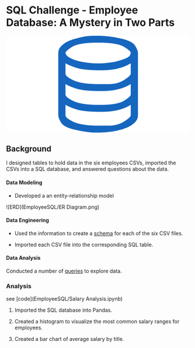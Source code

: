 # SQL Challenge - Employee Database: A Mystery in Two Parts

![sql.png](sql.png)

## Background

I designed tables to hold data in the six employees CSVs, imported the CSVs into a SQL database, and answered questions about the data. 

#### Data Modeling

* Developed a an entity-relationship model

![ERD](EmployeeSQL/ER Diagram.png)

#### Data Engineering

* Used the information to create a [schema](EmployeeSQL/schema.sql) for each of the six CSV files. 

* Imported each CSV file into the corresponding SQL table. 

#### Data Analysis

Conducted a number of [queries](EmployeeSQL/queries.sql) to explore data. 

### Analysis

see [code](EmployeeSQL/Salary Analysis.ipynb)

1. Imported the SQL database into Pandas. 

2. Created a histogram to visualize the most common salary ranges for employees.

3. Created a bar chart of average salary by title.
